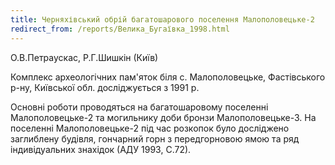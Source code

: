 ```yaml
---
title: Черняхівський обрій багатошарового поселення Малополовецьке-2
redirect_from: /reports/Велика_Бугаївка_1998.html
---
```


О.В.Петраускас, Р.Г.Шишкін (Київ)

Комплекс археологічних пам'яток біля с. Малополовецьке, Фастівського р-ну, Київської обл. досліджується з 1991 р. 

Основні роботи проводяться на багатошаровому поселенні Малополовецьке-2 та могильнику доби бронзи Малополовецьке-3. На поселенні Малополовецьке-2 під час розкопок було досліджено заглиблену будівля, гончарний горн з передгорновою ямою та ряд індивідуальних знахідок (АДУ 1993, С.72).